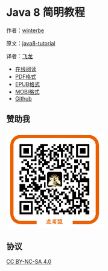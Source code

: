 # Java 8 简明教程

作者：[winterbe](https://github.com/winterbe)

原文：[java8-tutorial](https://github.com/winterbe/java8-tutorial)

译者：[飞龙](https://github.com/)

+ [在线阅读](https://www.gitbook.com/book/wizardforcel/modern-java/details)
+ [PDF格式](https://www.gitbook.com/download/pdf/book/wizardforcel/modern-java)
+ [EPUB格式](https://www.gitbook.com/download/epub/book/wizardforcel/modern-java)
+ [MOBI格式](https://www.gitbook.com/download/mobi/book/wizardforcel/modern-java)
+ [Github](https://github.com/wizardforcel/modern-java-zh)

## 赞助我

![](img/qr_alipay.png)

## 协议

[CC BY-NC-SA 4.0](http://creativecommons.org/licenses/by-nc-sa/4.0/)
